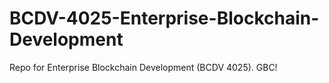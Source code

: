 # BCDV-4025-Enterprise-Blockchain-Development
Repo for Enterprise Blockchain Development (BCDV 4025). GBC! 
